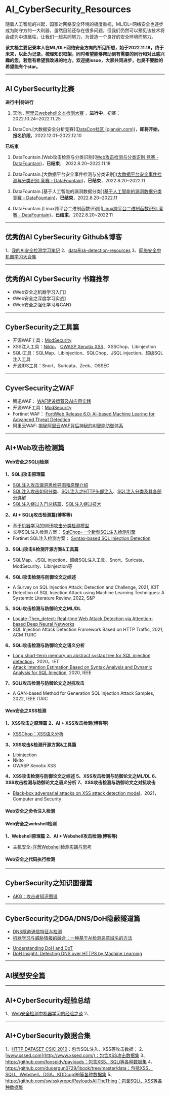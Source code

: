 # AI_CyberSecurity_Resources
随着人工智能的兴起，国家对网络安全环境的极度重视，ML/DL+网络安全也逐步成为防守方的一大利器，虽然目前还存在很多问题，但我们仍然可以预见该技术将会成为中流砥柱，让我们一起共同努力，为营造一个良好的安全环境而努力。  

**该文档主要记录本人在ML/DL+网络安全方向的所见所想，始于2022.11.18，终于未来，以此为记录，梳理知识框架，同时希望能够帮助到有需要的同行和对此感兴趣的您，若您有希望我改进的地方，欢迎提issue，大家共同进步，也臭不要脸的希望能有个star。**

---

## AI CyberSecurity比赛
**进行中|待进行**

1. 天池 . [阿里云webshell文本检测大赛](https://tianchi.aliyun.com/competition/entrance/532035/introduction) ，**进行中**，初赛：2022.10.24~2022.11.25

2. DataCon.[大数据安全分析竞赛]([DataCon社区 (qianxin.com)](https://datacon.qianxin.com/datacon2022))，**即将开始，报名阶段**，2022.12.01~2022.12.10

**已结束**

1. DataFountain.[Web攻击检测与分类识别]([Web攻击检测与分类识别 竞赛 - DataFountain](https://www.datafountain.cn/competitions/596))，**已结束**， 2022.8.20~2022.11.18

2. DataFountain.[大数据平台安全事件检测与分类识别]([大数据平台安全事件检测与分类识别 竞赛 - DataFountain](https://www.datafountain.cn/competitions/595))，**已结束**，2022.8.20~2022.11
3. DataFountain.[基于人工智能的漏洞数据分类]([基于人工智能的漏洞数据分类 竞赛 - DataFountain](https://www.datafountain.cn/competitions/594))，**已结束**，2022.8.20~2022.11
4. DataFountain.[Linux跨平台二进制函数识别]([Linux跨平台二进制函数识别 竞赛 - DataFountain](https://www.datafountain.cn/competitions/593))，**已结束**，2022.8.20~2022.11

---

## 优秀的AI CyberSecurity Github&博客
1、[我的AI安全检测学习笔记](https://4o4notfound.org/index.php/archives/127/)
2、[dataRisk-detection-resources](https://github.com/LiaoWenzhe/dataRisk-detection-resources/blob/main/README_zh-CN.md)
3、[网络安全中机器学习大合集](https://github.com/jivoi/awesome-ml-for-cybersecurity/blob/master/README_ch.md)

---

## 优秀的AI CyberSecurity 书籍推荐
* 《Web安全之机器学习入门》
* 《Web安全之深度学习实战》
* 《Web安全之强化学习与GAN》

---

## CyberSecurity之工具篇
* 开源WAF工具：[ModSecurity](http://www.modsecurity.cn/)
* XSS注入工具：[Nikto](https://github.com/sullo/nikto)，	[OWASP Xenotix XSS](https://github.com/ajinabraham/OWASP-Xenotix-XSS-Exploit-Framework)、XSSChop、Libinjection
* SQLi工具：SQLMap、Libinjection、SQLChop、JSQL injection、超级SQL注入工具
* 开源IDS工具：Snort、Suricata、Zeek、OSSEC

---

## CyverSecurity之WAF
* 腾迅WAF： [WAF建设运营及AI应用实践](https://security.tencent.com/index.php/blog/msg/145)
* 开源WAF工具：[ModSecurity](http://www.modsecurity.cn/)
* Fortinet WAF： [FortiWeb Release 6.0: AI-based Machine Learing for Advanced Threat Detection](https://www.fortinet.com/blog/business-and-technology/fortiweb-release-6-0--ai-based-machine-learning-for-advanced-thr)
* 阿里云WAF: [揭秘阿里云WAF背后神秘的AI智能防御体系](https://developer.aliyun.com/article/723263?spm=a2c6h.14164896.0.0.7cc13a49u3CTps)

---

## AI+Web攻击检测篇
#### Web安全之SQLij检测
**1、SQLij攻击原理篇**
* [SQL注入攻击漏洞思维导图和原理介绍](https://blog.csdn.net/sycamorelg/article/details/125148706?spm=1001.2014.3001.5502)
* [SQL注入攻击如何分类](https://www.jianshu.com/p/52f4a371c8b7)、[SQL注入之HTTP头部注入](https://blog.csdn.net/qq_52072846/article/details/123006267)、[SQL注入分类及其各部分详解](https://www.cnblogs.com/sunny11/p/14402679.html#_label3)
* [SQL注入绕过入门总结篇](https://www.freebuf.com/articles/web/281586.html)、[SQL注入绕过技术](https://blog.csdn.net/Likhaooo/article/details/122746954)

**2、AI + SQLij攻击检测篇(博客等)**

* [基于机器学习的WEB攻击分类检测模型]( https://www.freebuf.com/news/184687.html)
* 长亭SQL注入检测方案： [SqlChop-一个新型SQL注入检测引擎](https://blog.chaitin.cn/sqlchop-the-sqli-detection-engine/)
* Fortinet SQL注入检测方案： [Syntax-based SQL Injection Detection](https://help.fortinet.com/fweb/580/Content/FortiWeb/fortiweb-admin/syntaxbased_sqli_detect.htm#syntax-sqli-detect-builtin-template)

**3、SQLij攻击&检测开源方案&工具篇**

* SQLMap、JSQL injection、超级SQL注入工具、Snort、Suricata、ModSecurity、Libinjection等

**4、SQLi攻击检测与防御论文之综述**

* A Survey on SQL Injection Attack: Detection and Challenge, 2021, ICIT
* Detection of SQL Injection Attack using Machine Learning Techniques: A Systemtic Literature Review, 2022, S&P

**5、SQLi攻击检测与防御论文之ML/DL**

* [Locate-Then_detect: Real-time Web Attack Detection via Attention-based Deep Neural Networks](https://www.ijcai.org/Proceedings/2019/0656.pdf)
* SQL Injection Attack Detection Framework Based on HTTP Traffic, 2021, ACM TURC

**6、SQLi攻击检测与防御论文之语义分析**

* [Long short-term memory on abstract systax tree for SQL injection detection](https://ietresearch.onlinelibrary.wiley.com/doi/10.1049/sfw2.12018)，2020，IET
* [Attack Intention Estimation Based on Syntax Analysis and Dynamic Analysis for SQL Injection](https://ieeexplore.ieee.org/abstract/document/9202752), 2020, IEEE

**7、SQLi攻击检测与防御论文之对抗攻击**

* A GAN-based Method for Generation SQL Injection Attack Samples, 2022, IEEE ITAIC

#### Web安全之XSS检测
**1、XSS攻击之原理篇**
**2、AI + XSS攻击检测(博客等)**

* [XSSChop：XSS语义分析](https://blog.51cto.com/u_15127693/4117204)

**3、XSS攻击&检测开源方案&工具篇**

* Libinjection
* Nkito
* OWASP Xenotix XSS

**4、XSS攻击检测与防御论文之综述**
**5、XSS攻击检测与防御论文之ML/DL**
**6、XSS攻击检测与防御论文之语义分析**
**7、XSS攻击检测与防御论文之对抗攻击**
* [Black-box adversarial attacks on XSS attack detection model](https://dl.acm.org/doi/10.1016/j.cose.2021.102554)，2021，Computer and Security

#### Web安全之命令注入检测

#### Web安全之webshell检测
**1、Webshell原理篇**
**2、AI + Webshell攻击检测(博客等)**
* [主机安全-洋葱Webshell检测实践与思考](https://security.tencent.com/index.php/blog/msg/152)

#### Web安全之代码执行检测

---

## CyberSecurity之知识图谱篇
- [AKG：攻击者知识图谱](https://4o4notfound.org/index.php/category/%E5%AE%89%E5%85%A8%E7%AE%97%E6%B3%95/)

---

## CyberSecurity之DGA/DNS/DoH隐蔽隧道篇
- [DNS隧道通信特征与检测](http://blog.nsfocus.net/dns-tunnel-communication-characteristics-detection/?from=timeline)
- [机器学习与威胁情报的融合：一种基于AI检测恶意域名的方法](https://www.freebuf.com/articles/es/187451.html)

* [Understanding DoH and DoT](https://incompass.netstar-inc.com/understanding-doh-and-dot/)
* [DoH Insight: Detecting DNS over HTTPS by Machine Learning](https://sappan-project.eu/wp-content/uploads/2020/09/DOH-2.pdf)



---

## AI模型安全篇


---

## AI+CyberSecurity经验总结
1、[Web安全检测中机器学习的经验之谈](https://iami.xyz/ML-IN-Webshell-Detection-Advantages-And-Disadvantages/)
2、

---

## AI+CyberSecurity数据合集
1、[HTTP DATASET CSIC 2010](https://www.tic.itefi.csic.es/dataset/)：包含SQL注入、XSS等攻击数据；
2、[www.xssed.com](http://www.xssed.com/)：包含XSS攻击数据集
3、https://github.com/foospidy/payloads：包含XSS、SQLi等各种数据集
4、https://github.com/duoergun0729/1book/tree/master/data：包括XSS、SQLI、Webshell、DGA、KDDcup99等各种数据集
5、https://github.com/swisskyrepo/PayloadsAllTheThing：包含SQLi、XSS等各种数据集

